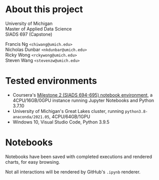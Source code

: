 # About this project

University of Michigan<br>
Master of Applied Data Science<br>
SIADS 697 (Capstone)

Francis Ng `<chiwang@umich.edu>`<br>
Nicholas Dunbar `<nkdunbar@umich.edu>`<br>
Ricky Wong `<rckywong@umich.edu>`<br>
Steven Wang `<stevenzw@umich.edu>`

# Tested environments
- Coursera's [Milestone 2 (SIADS 694-695) notebook environment](https://www.coursera.org/learn/siads-694695/ungradedLab/RLLhW/notebook-environment), a 4CPU/16GB/0GPU instance running Jupyter Notebooks and Python 3.7.10
- University of Michigan's Great Lakes cluster, running `python3.8-anaconda/2021.05`, 4CPU/64GB/1GPU 
- Windows 10, Visual Studio Code, Python 3.9.5

# Notebooks
Notebooks have been saved with completed executions and rendered charts, for easy browsing.

Not all interactions will be rendered by GitHub's `.ipynb` renderer.
